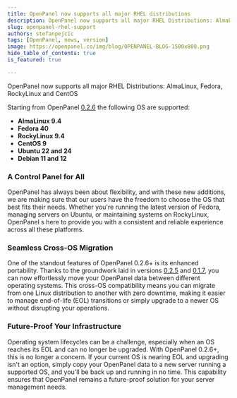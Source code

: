 ```yaml
---
title: OpenPanel now supports all major RHEL distributions
description: OpenPanel now supports all major RHEL Distributions: AlmaLinux, Fedora, RockyLinux and CentOS
slug: openpanel-rhel-support
authors: stefanpejcic
tags: [OpenPanel, news, version]
image: https://openpanel.co/img/blog/OPENPANEL-BLOG-1500x800.png
hide_table_of_contents: true
is_featured: true

---
```


OpenPanel now supports all major RHEL Distributions: AlmaLinux, Fedora, RockyLinux and CentOS

<!--truncate-->


Starting from OpenPanel [0.2.6](/docs/changelog/0.2.6/) the following OS are supported:

- **AlmaLinux 9.4**
- **Fedora 40**
- **RockyLinux 9.4**
- **CentOS 9**
- **Ubuntu 22 and 24**
- **Debian 11 and 12**

### A Control Panel for All

OpenPanel has always been about flexibility, and with these new additions, we are making sure that our users have the freedom to choose the OS that best fits their needs. 
Whether you're running the latest version of Fedora, managing servers on Ubuntu, or maintaining systems on RockyLinux, OpenPanel s here to provide you with a consistent and reliable experience across all these platforms.

### Seamless Cross-OS Migration

One of the standout features of OpenPanel 0.2.6+ is its enhanced portability. Thanks to the groundwork laid in versions [0.2.5](/docs/changelog/0.2.5/#-new-features) and [0.1.7](/docs/changelog/0.1.7/#containerized-services), you can now effortlessly move your OpenPanel data between different operating systems. This cross-OS compatibility means you can migrate from one Linux distribution to another with zero downtime, making it easier to manage end-of-life (EOL) transitions or simply upgrade to a newer OS without disrupting your operations.

### Future-Proof Your Infrastructure

Operating system lifecycles can be a challenge, especially when an OS reaches its EOL and can no longer be upgraded. With OpenPanel 0.2.6+, this is no longer a concern.
If your current OS is nearing EOL and upgrading isn't an option, simply copy your OpenPanel data to a new server running a supported OS, and you'll be back up and running in no time. 
This capability ensures that OpenPanel remains a future-proof solution for your server management needs.
